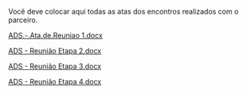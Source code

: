 Você deve colocar aqui todas as atas dos encontros realizados com o parceiro.

[ADS.-.Ata.de.Reuniao 1.docx](https://github.com/user-attachments/files/15748103/ADS.-.Ata.de.Reuniao.1.docx)

[ADS -  Reunião Etapa 2.docx](https://github.com/user-attachments/files/15907427/ADS.-.Reuniao.Etapa.2.docx)

[ADS -  Reunião Etapa 3.docx](https://github.com/user-attachments/files/15907579/ADS.-.Reuniao.Etapa.3.docx)

[ADS -  Reunião Etapa 4.docx](https://github.com/user-attachments/files/15907743/ADS.-.Reuniao.Etapa.4.docx)



